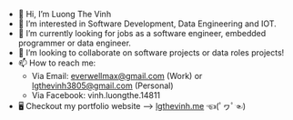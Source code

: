 - 👋 Hi, I’m Luong The Vinh
- 👀 I’m interested in Software Development, Data Engineering and IOT.
- 🌱 I’m currently looking for jobs as a software engineer, embedded programmer or data engineer.
- 💞️ I’m looking to collaborate on software projects or data roles projects!
- 📫 How to reach me:
  + Via Email: everwellmax@gmail.com (Work) or lgthevinh3805@gmail.com (Personal)
  + Via Facebook: vinh.luongthe.14811
- 🖥 Checkout my portfolio website --> [lgthevinh.me](https://lgthevinh.me/) ☜(ﾟヮﾟ☜)
